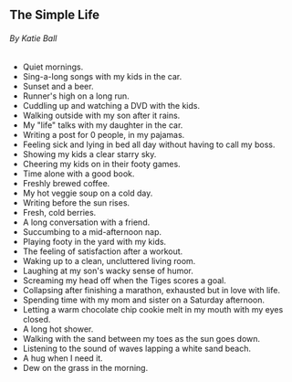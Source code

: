## The Simple Life

###### By Katie Ball

* Quiet mornings.
* Sing-a-long songs with my kids in the car.
* Sunset and a beer.
* Runner's high on a long run.
* Cuddling up and watching a DVD with the kids.
* Walking outside with my son after it rains.
* My "life" talks with my daughter in the car.
* Writing a post for 0 people, in my pajamas.
* Feeling sick and lying in bed all day without having to call my boss.
* Showing my kids a clear starry sky.
* Cheering my kids on in their footy games.
* Time alone with a good book.
* Freshly brewed coffee.
* My hot veggie soup on a cold day.
* Writing before the sun rises.
* Fresh, cold berries.
* A long conversation with a friend.
* Succumbing to a mid-afternoon nap.
* Playing footy in the yard with my kids.
* The feeling of satisfaction after a workout.
* Waking up to a clean, uncluttered living room.
* Laughing at my son's wacky sense of humor.
* Screaming my head off when the Tiges scores a goal.
* Collapsing after finishing a marathon, exhausted but in love with life.
* Spending time with my mom and sister on a Saturday afternoon.
* Letting a warm chocolate chip cookie melt in my mouth with my eyes closed.
* A long hot shower.
* Walking with the sand between my toes as the sun goes down.
* Listening to the sound of waves lapping a white sand beach.
* A hug when I need it.
* Dew on the grass in the morning.

#####
